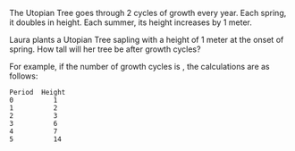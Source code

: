The Utopian Tree goes through 2 cycles of growth every year. Each spring, it doubles in height. Each summer, its height increases by 1 meter.

Laura plants a Utopian Tree sapling with a height of 1 meter at the onset of spring. How tall will her tree be after growth cycles?

For example, if the number of growth cycles is , the calculations are as follows:

```
Period  Height
0          1
1          2
2          3
3          6
4          7
5          14
```
